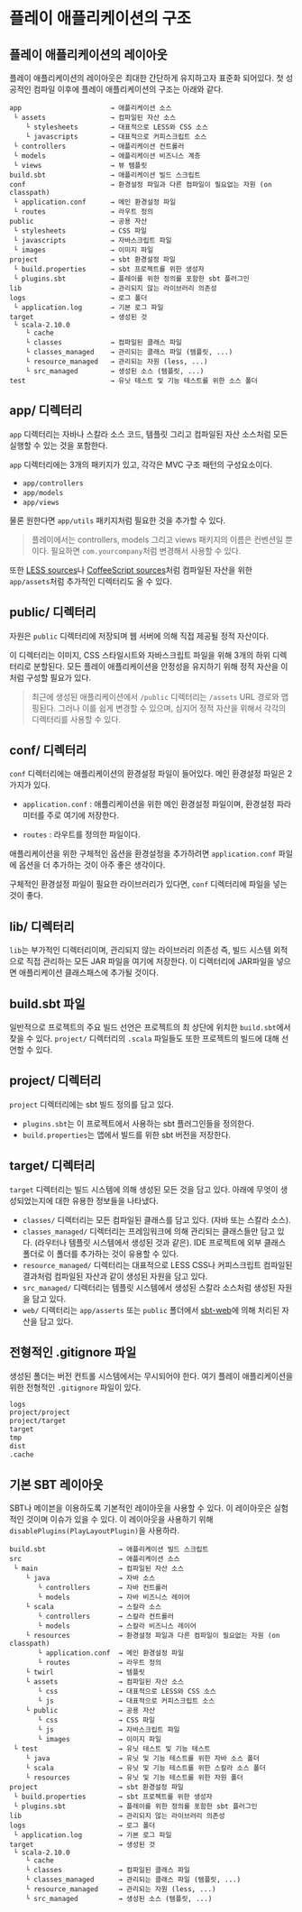 <!--- Copyright (C) 2009-2015 Typesafe Inc. <http://www.typesafe.com> -->
# 플레이 애플리케이션의 구조

## 플레이 애플리케이션의 레이아웃

플레이 애플리케이션의 레이아웃은 최대한 간단하게 유지하고자 표준화 되어있다. 첫 성공적인 컴파일 이후에 플레이 애플리케이션의 구조는 아래와 같다.

```
app                      → 애플리케이션 소스
 └ assets                → 컴파일된 자산 소스
    └ stylesheets        → 대표적으로 LESS와 CSS 소스
    └ javascripts        → 대표적으로 커피스크립트 소스
 └ controllers           → 애플리케이션 컨트롤러
 └ models                → 애플리케이션 비즈니스 계층
 └ views                 → 뷰 템플릿
build.sbt                → 애플리케이션 빌드 스크립트
conf                     → 환경설정 파일과 다른 컴파일이 필요없는 자원 (on classpath)
 └ application.conf      → 메인 환경설정 파일
 └ routes                → 라우트 정의
public                   → 공용 자산
 └ stylesheets           → CSS 파일
 └ javascripts           → 자바스크립트 파일
 └ images                → 이미지 파일
project                  → sbt 환경설정 파일
 └ build.properties      → sbt 프로젝트를 위한 생성자
 └ plugins.sbt           → 플레이를 위한 정의를 포함한 sbt 플러그인
lib                      → 관리되지 않는 라이브러리 의존성
logs                     → 로그 폴더
 └ application.log       → 기본 로그 파일 
target                   → 생성된 것
 └ scala-2.10.0            
    └ cache              
    └ classes            → 컴파일된 클래스 파일
    └ classes_managed    → 관리되는 클래스 파일 (템플릿, ...)
    └ resource_managed   → 관리되는 자원 (less, ...)
    └ src_managed        → 생성된 소스 (템플릿, ...)
test                     → 유닛 테스트 및 기능 테스트를 위한 소스 폴더
```

## app/ 디렉터리

`app` 디렉터리는 자바나 스칼라 소스 코드, 템플릿 그리고 컴파일된 자산 소스처럼 모든 실행할 수 있는 것을 포함한다. 

`app` 디렉터리에는 3개의 패키지가 있고, 각각은 MVC 구조 패턴의 구성요소이다.

- `app/controllers`
- `app/models`
- `app/views`

물론 원한다면 `app/utils` 패키지처럼 필요한 것을 추가할 수 있다.

> 플레이에서는 controllers, models 그리고 views 패키지의 이름은 컨벤션일 뿐이다. 필요하면 `com.yourcompany`처럼 변경해서 사용할 수 있다.

또한 [LESS sources](http://lesscss.org/)나 [CoffeeScript sources](http://coffeescript.org/)처럼 컴파일된 자산을 위한 `app/assets`처럼 추가적인 디렉터리도 올 수 있다.

## public/ 디렉터리

자원은 `public` 디렉터리에 저장되며 웹 서버에 의해 직접 제공될 정적 자산이다.

이 디렉터리는 이미지, CSS 스타일시트와 자바스크립트 파일을 위해 3개의 하위 디렉터리로 분할된다. 모든 플레이 애플리케이션을 안정성을 유지하기 위해 정적 자산을 이처럼 구성할 필요가 있다.

> 최근에 생성된 애플리케이션에서 `/public` 디렉터리는 `/assets` URL 경로와 맵핑된다. 그러나 이를 쉽게 변경할 수 있으며, 심지어 정적 자산을 위해서 각각의 디렉터리를 사용할 수 있다.

## conf/ 디렉터리

`conf` 디렉터리에는 애플리케이션의 환경설정 파일이 들어있다. 메인 환경설정 파일은 2가지가 있다.

- `application.conf` : 애플리케이션을 위한 메인 환경설정 파일이며, 환경설정 파라미터를 주로 여기에 저장한다.

- `routes` : 라우트를 정의한 파일이다.

애플리케이션을 위한 구체적인 옵션을 환경설정을 추가하려면 `application.conf` 파일에 옵션을 더 추가하는 것이 아주 좋은 생각이다.

구체적인 환경설정 파일이 필요한 라이브러리가 있다면, `conf` 디렉터리에 파일을 넣는 것이 좋다.

## lib/ 디렉터리

`lib`는 부가적인 디렉터리이며, 관리되지 않는 라이브러리 의존성 즉, 빌드 시스템 외적으로 직접 관리하는 모든 JAR 파일을 여기에 저장한다. 이 디렉터리에 JAR파일을 넣으면 애플리케이션 클래스패스에 추가될 것이다.

## build.sbt 파일

일반적으로 프로젝트의 주요 빌드 선언은 프로젝트의 최 상단에 위치한 `build.sbt`에서 찾을 수 있다. `project/` 디렉터리의 `.scala` 파일들도 또한 프로젝트의 빌드에 대해 선언할 수 있다.

## project/ 디렉터리

`project` 디렉터리에는 sbt 빌드 정의를 담고 있다.

- `plugins.sbt`는 이 프로젝트에서 사용하는 sbt 플러그인들을 정의한다.
- `build.properties`는 앱에서 빌드를 위한 sbt 버전을 저장한다.

## target/ 디렉터리

`target` 디렉터리는 빌드 시스템에 의해 생성된 모든 것을 담고 있다. 아래에 무엇이 생성되었는지에 대한 유용한 정보들을 나타냈다.

- `classes/` 디렉터리는 모든 컴파일된 클래스를 담고 있다. (자바 또는 스칼라 소스).
- `classes_managed/` 디렉터리는 프레임워크에 의해 관리되는 클래스들만 담고 있다. (라우터나 템플릿 시스템에서 생성된 것과 같은). IDE 프로젝트에 외부 클래스 폴더로 이 폴더를 추가하는 것이 유용할 수 있다.
- `resource_managed/` 디렉터리는 대표적으로 LESS CSS나 커피스크립트 컴파일된 결과처럼 컴파일된 자산과 같이 생성된 자원을 담고 있다. 
- `src_managed/` 디렉터리는 템플릿 시스템에서 생성된 스칼라 소스처럼 생성된 자원을 담고 있다.
- `web/` 디렉터리는 `app/asserts` 또는 `public` 폴더에서 [sbt-web](https://github.com/sbt/sbt-web#sbt-web)에 의해 처리된 자산을 담고 있다.

## 전형적인 .gitignore 파일

생성된 폴더는 버전 컨트롤 시스템에서는 무시되어야 한다. 여기 플레이 애플리케이션을 위한 전형적인 `.gitignore` 파일이 있다.

```txt
logs
project/project
project/target
target
tmp
dist
.cache
```

## 기본 SBT 레이아웃

SBT나 메이븐을 이용하도록 기본적인 레이아웃을 사용할 수 있다. 이 레이아웃은 실험적인 것이며 이슈가 있을 수 있다. 이 레이아웃을 사용하기 위해 `disablePlugins(PlayLayoutPlugin)`을 사용하라.

```
build.sbt                  → 애플리케이션 빌드 스크립트
src                        → 애플리케이션 소스
 └ main                    → 컴파일된 자산 소스
    └ java                 → 자바 소스
       └ controllers       → 자바 컨트롤러
       └ models            → 자바 비즈니스 레이어
    └ scala                → 스칼라 소스
       └ controllers       → 스칼라 컨트롤러
       └ models            → 스칼라 비즈니스 레이어
    └ resources            → 환경설정 파일과 다른 컴파일이 필요없는 자원 (on classpath)
       └ application.conf  → 메인 환경설정 파일
       └ routes            → 라우트 정의
    └ twirl                → 템플릿
    └ assets               → 컴파일된 자산 소스
       └ css               → 대표적으로 LESS와 CSS 소스
       └ js                → 대표적으로 커피스크립트 소스
    └ public               → 공용 자산
       └ css               → CSS 파일
       └ js                → 자바스크립트 파일
       └ images            → 이미지 파일
 └ test                    → 유닛 테스트 및 기능 테스트
    └ java                 → 유닛 및 기능 테스트를 위한 자바 소스 폴더
    └ scala                → 유닛 및 기능 테스트를 위한 스칼라 소스 폴더
    └ resources            → 유닛 및 기능 테스트를 위한 자원 폴더
project                    → sbt 환경설정 파일
 └ build.properties        → sbt 프로젝트를 위한 생성자
 └ plugins.sbt             → 플레이를 위한 정의를 포함한 sbt 플러그인 
lib                        → 관리되지 않는 라이브러리 의존성
logs                       → 로그 폴더
 └ application.log         → 기본 로그 파일 
target                     → 생성된 것
 └ scala-2.10.0            
    └ cache              
    └ classes              → 컴파일된 클래스 파일
    └ classes_managed      → 관리되는 클래스 파일 (템플릿, ...)
    └ resource_managed     → 관리되는 자원 (less, ...)
    └ src_managed          → 생성된 소스 (템플릿, ...)
```
